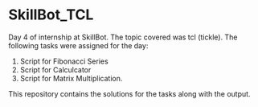 # SkillBot_TCL
Day 4 of internship at SkillBot. The topic covered was tcl (tickle). The following tasks were assigned for the day:
1. Script for Fibonacci Series
2. Script for Calculcator
3. Script for Matrix Multiplication.

This repository contains the solutions for the tasks along with the output.
